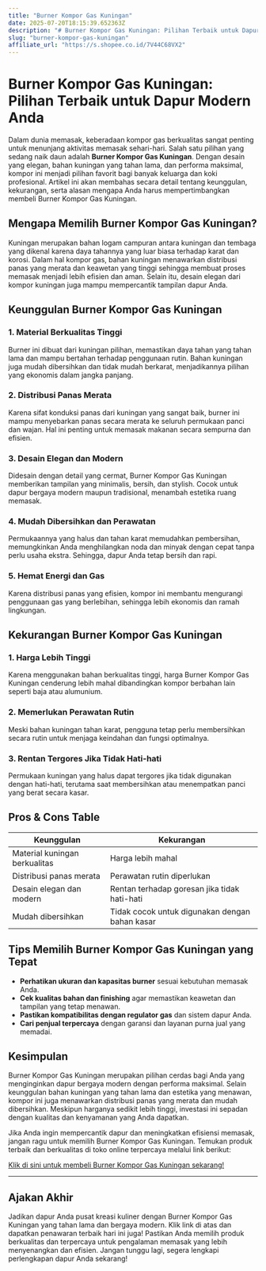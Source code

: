 ```yaml
---
title: "Burner Kompor Gas Kuningan"
date: 2025-07-20T18:15:39.652363Z
description: "# Burner Kompor Gas Kuningan: Pilihan Terbaik untuk Dapur Modern Anda..."
slug: "burner-kompor-gas-kuningan"
affiliate_url: "https://s.shopee.co.id/7V44C68VX2"
---
```

# Burner Kompor Gas Kuningan: Pilihan Terbaik untuk Dapur Modern Anda

Dalam dunia memasak, keberadaan kompor gas berkualitas sangat penting untuk menunjang aktivitas memasak sehari-hari. Salah satu pilihan yang sedang naik daun adalah **Burner Kompor Gas Kuningan**. Dengan desain yang elegan, bahan kuningan yang tahan lama, dan performa maksimal, kompor ini menjadi pilihan favorit bagi banyak keluarga dan koki profesional. Artikel ini akan membahas secara detail tentang keunggulan, kekurangan, serta alasan mengapa Anda harus mempertimbangkan membeli Burner Kompor Gas Kuningan.

## Mengapa Memilih Burner Kompor Gas Kuningan?

Kuningan merupakan bahan logam campuran antara kuningan dan tembaga yang dikenal karena daya tahannya yang luar biasa terhadap karat dan korosi. Dalam hal kompor gas, bahan kuningan menawarkan distribusi panas yang merata dan keawetan yang tinggi sehingga membuat proses memasak menjadi lebih efisien dan aman. Selain itu, desain elegan dari kompor kuningan juga mampu mempercantik tampilan dapur Anda.

## Keunggulan Burner Kompor Gas Kuningan

### 1. Material Berkualitas Tinggi

Burner ini dibuat dari kuningan pilihan, memastikan daya tahan yang tahan lama dan mampu bertahan terhadap penggunaan rutin. Bahan kuningan juga mudah dibersihkan dan tidak mudah berkarat, menjadikannya pilihan yang ekonomis dalam jangka panjang.

### 2. Distribusi Panas Merata

Karena sifat konduksi panas dari kuningan yang sangat baik, burner ini mampu menyebarkan panas secara merata ke seluruh permukaan panci dan wajan. Hal ini penting untuk memasak makanan secara sempurna dan efisien.

### 3. Desain Elegan dan Modern

Didesain dengan detail yang cermat, Burner Kompor Gas Kuningan memberikan tampilan yang minimalis, bersih, dan stylish. Cocok untuk dapur bergaya modern maupun tradisional, menambah estetika ruang memasak.

### 4. Mudah Dibersihkan dan Perawatan

Permukaannya yang halus dan tahan karat memudahkan pembersihan, memungkinkan Anda menghilangkan noda dan minyak dengan cepat tanpa perlu usaha ekstra. Sehingga, dapur Anda tetap bersih dan rapi.

### 5. Hemat Energi dan Gas

Karena distribusi panas yang efisien, kompor ini membantu mengurangi penggunaan gas yang berlebihan, sehingga lebih ekonomis dan ramah lingkungan.

## Kekurangan Burner Kompor Gas Kuningan

### 1. Harga Lebih Tinggi

Karena menggunakan bahan berkualitas tinggi, harga Burner Kompor Gas Kuningan cenderung lebih mahal dibandingkan kompor berbahan lain seperti baja atau alumunium.

### 2. Memerlukan Perawatan Rutin

Meski bahan kuningan tahan karat, pengguna tetap perlu membersihkan secara rutin untuk menjaga keindahan dan fungsi optimalnya.

### 3. Rentan Tergores Jika Tidak Hati-hati

Permukaan kuningan yang halus dapat tergores jika tidak digunakan dengan hati-hati, terutama saat membersihkan atau menempatkan panci yang berat secara kasar.

## Pros & Cons Table

| **Keunggulan**                  | **Kekurangan**                        |
|---------------------------------|--------------------------------------|
| Material kuningan berkualitas  | Harga lebih mahal                  |
| Distribusi panas merata       | Perawatan rutin diperlukan         |
| Desain elegan dan modern      | Rentan terhadap goresan jika tidak hati-hati |
| Mudah dibersihkan             | Tidak cocok untuk digunakan dengan bahan kasar |

## Tips Memilih Burner Kompor Gas Kuningan yang Tepat

- **Perhatikan ukuran dan kapasitas burner** sesuai kebutuhan memasak Anda.
- **Cek kualitas bahan dan finishing** agar memastikan keawetan dan tampilan yang tetap menawan.
- **Pastikan kompatibilitas dengan regulator gas** dan sistem dapur Anda.
- **Cari penjual terpercaya** dengan garansi dan layanan purna jual yang memadai.

## Kesimpulan

Burner Kompor Gas Kuningan merupakan pilihan cerdas bagi Anda yang menginginkan dapur bergaya modern dengan performa maksimal. Selain keunggulan bahan kuningan yang tahan lama dan estetika yang menawan, kompor ini juga menawarkan distribusi panas yang merata dan mudah dibersihkan. Meskipun harganya sedikit lebih tinggi, investasi ini sepadan dengan kualitas dan kenyamanan yang Anda dapatkan. 

Jika Anda ingin mempercantik dapur dan meningkatkan efisiensi memasak, jangan ragu untuk memilih Burner Kompor Gas Kuningan. Temukan produk terbaik dan berkualitas di toko online terpercaya melalui link berikut:

[Klik di sini untuk membeli Burner Kompor Gas Kuningan sekarang!](https://s.shopee.co.id/7V44C68VX2)

---

## Ajakan Akhir

Jadikan dapur Anda pusat kreasi kuliner dengan Burner Kompor Gas Kuningan yang tahan lama dan bergaya modern. Klik link di atas dan dapatkan penawaran terbaik hari ini juga! Pastikan Anda memilih produk berkualitas dan terpercaya untuk pengalaman memasak yang lebih menyenangkan dan efisien. Jangan tunggu lagi, segera lengkapi perlengkapan dapur Anda sekarang!